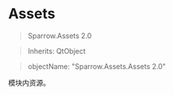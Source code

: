# Assets

> Sparrow.Assets 2.0

> Inherits: QtObject

> objectName: "Sparrow.Assets.Assets 2.0"

模块内资源。